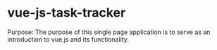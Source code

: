 # vue-js-task-tracker
Purpose: The purpose of this single page application is to serve as an introduction to vue.js and its functionality.

